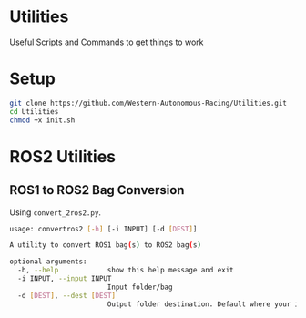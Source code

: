 # Utilities
Useful Scripts and Commands to get things to work

# Setup

```bash
git clone https://github.com/Western-Autonomous-Racing/Utilities.git
cd Utilities
chmod +x init.sh
```

# ROS2 Utilities

## ROS1 to ROS2 Bag Conversion

Using `convert_2ros2.py`.

```bash
usage: convertros2 [-h] [-i INPUT] [-d [DEST]]

A utility to convert ROS1 bag(s) to ROS2 bag(s)

optional arguments:
  -h, --help            show this help message and exit
  -i INPUT, --input INPUT
                        Input folder/bag
  -d [DEST], --dest [DEST]
                        Output folder destination. Default where your input folder is.
```